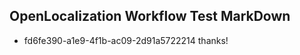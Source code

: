 ## OpenLocalization Workflow Test MarkDown
* fd6fe390-a1e9-4f1b-ac09-2d91a5722214 thanks!

<!--HONumber=Nov16_HO1-->


